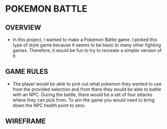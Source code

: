 # POKEMON BATTLE #

## OVERVIEW ##

  * In this project, I wanted to make a Pokemon Battle game. I picked this type of style game because it seems to be basic to many other fighting games. Therefore, it would be fun to try to recreate a simpler version of it.

## GAME RULES ##

  * The player would be able to pick out what pokemon they wanted to use from the provided selection and from there they would be able to battle with an NPC. During the battle, there would be a set of four attacks where they can pick from. To win the game you would need to bring down the NPC health point to zero.

## WIREFRAME ##
